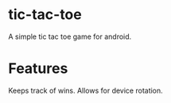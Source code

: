 # tic-tac-toe
A simple tic tac toe game for android.


# Features
Keeps track of wins.
Allows for device rotation.
